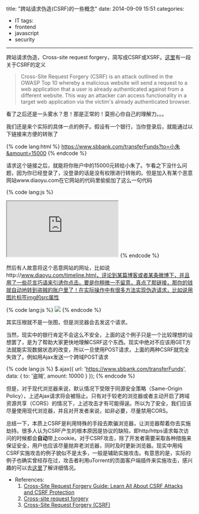 title: "跨站请求伪造(CSRF)的一些概念"
date: 2014-09-09 15:51
categories:
- IT
tags:
- frontend
- javascript
- security
---
跨站请求伪造，Cross-site request forgery，简写成CSRF或XSRF。[这里](http://www.veracode.com/security/csrf)有一段关于CSRF的定义

<blockquote>
Cross-Site Request Forgery (CSRF) is an attack outlined in the OWASP Top 10 whereby a malicious website will send a request to a web application that a user is already authenticated against from a different website. This way an attacker can access functionality in a target web application via the victim's already authenticated browser.
</blockquote>

看了之后还是一头雾水？恩！那是正常的！莫担心你自己的理解力。。。

我们还是来个实际的具体一点的例子。假设有一个银行，当你登录后，就能通过以下链接来方便的转账了

{% code lang:html %}
https://www.sbbank.com/transferFunds?to=小朱&amount=15000
{% endcode %}

请求这个链接之后，就能将你账户中的15000元转给小朱了。乍看之下没什么问题，因为你已经登录了，没登录的话是没有权限进行转账的。但是加入有某个恶意网站www.diaoyu.com在它网站的代码里偷偷加了这么一句代码

{% code lang:js %}
<iframe src="https://www.sbbank.com/transferFunds?to=盗贼&amount=10000"></iframe>
{% endcode %}

然后有人故意将这个恶意网站的网址，比如说http://www.diaoyu.com/timeline.html，评论到某篇博客或者某条微博下，并且用了一些花言巧语来引诱你点击。要是你稍微一不留意，真点了那链接，那你的钱就自动地转到盗贼的账户里了！在实际操作中有很多方法实现伪造请求，比如说用图片标签img的src属性

{% code lang:js %}
<img src="https://www.sbbank.com/transferFunds?to=盗贼&amount=10000">
{% endcode %}

其实压根就不是一张图，但是浏览器会去发这个请求。

当然，现实中的银行肯定不会这么不安全，上面的这个例子只是一个比较理想的设想罢了，是为了帮助大家更快地理解CSRF这个东西。现实中绝对不应该用GET方法就能实现数据状态的改变，所以一旦使用POST请求，上面的两种CSRF就完全失效了。例如用Ajax发送一个跨域POST请求

{% code lang:js %}
$.ajax({
    url: 'https://www.sbbank.com/transferFunds',
    data: {
        to: '盗贼',
        amount: 10000
    }
});
{% endcode %}

但是，对于现代浏览器来说，默认情况下受限于同源安全策略（Same-Origin Policy），上述Ajax请求将会被阻止。只有对于较老的浏览器或者主动开启了跨域资源共享（CORS）的情况下，上述攻击才有可能得逞。所以为了安全，我们应该尽量使用现代浏览器，并且对开发者来说，如非必要，尽量禁用CORS。

总结一下，本质上CSRF是利用特殊的手段去欺骗浏览器，让浏览器帮着你去实施劫持。很多人认为CSRF产生的根本原因是协议的缺陷，即http/https请求每次访问的时候都会<strong>自动</strong>带上cookie。对于CSRF攻击，除了开发者需要采取各种措施来保证安全，用户也应该尽量抛弃老浏览器，同时及时更新浏览器。现实中用纯CSRF实施攻击的例子貌似不是太多，一般是辅助实施攻击。有意思的是，实际的例子也确实曾经存在过，攻击者利用uTorrent的页面客户端插件来实施攻击，感兴趣的可以去[这里](http://xs-sniper.com/blog/2008/04/21/csrf-pwns-your-box/)了解详细情况。


- References:
    1. [Cross-Site Request Forgery Guide: Learn All About CSRF Attacks and CSRF Protection](http://www.veracode.com/security/csrf)
    2. [Cross-site request forgery](http://en.wikipedia.org/wiki/Cross-site_request_forgery)
    3. [Cross-Site Request Forgery (CSRF)](https://www.owasp.org/index.php/Cross-Site_Request_Forgery_%28CSRF%29)